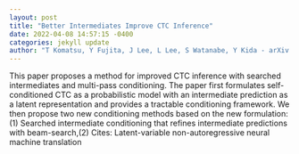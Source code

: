 ```yaml
--- 
layout: post 
title: "Better Intermediates Improve CTC Inference" 
date: 2022-04-08 14:57:15 -0400 
categories: jekyll update 
author: "T Komatsu, Y Fujita, J Lee, L Lee, S Watanabe, Y Kida - arXiv preprint arXiv , 2022" 
--- 
```

This paper proposes a method for improved CTC inference with searched intermediates and multi-pass conditioning. The paper first formulates self- conditioned CTC as a probabilistic model with an intermediate prediction as a latent representation and provides a tractable conditioning framework. We then propose two new conditioning methods based on the new formulation:(1) Searched intermediate conditioning that refines intermediate predictions with beam-search,(2) Cites: Latent-variable non-autoregressive neural machine translation